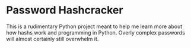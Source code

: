 # Password Hashcracker
This is a rudimentary Python project meant to help me learn more about how hashs work and programming in Python. Overly complex passwords will almost certainly still overwhelm it. 
